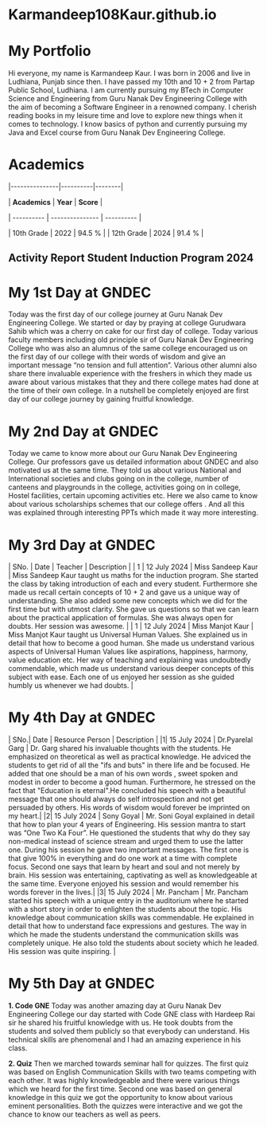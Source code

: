 # Karmandeep108Kaur.github.io

# My Portfolio
Hi everyone, my name is Karmandeep Kaur. I was born in 2006 and live in Ludhiana, Punjab since then. I have passed my 10th and 10 + 2 from Partap Public School, Ludhiana. I am currently pursuing my BTech in Computer Science and Engineering from Guru Nanak Dev Engineering College with the aim of becoming a Software Engineer in a renowned company. I cherish reading books in my leisure time and love to explore new things when it comes to technology. I know basics of python and currently pursuing my Java and Excel course from Guru Nanak Dev Engineering College. 

# Academics

|---------------|----------|--------|

| **Academics** | **Year** | **Score** |

| ---------- | --------------- | ---------- | 

| 10th Grade | 2022 | 94.5 % |
| 12th Grade | 2024 | 91.4 % |

## Activity Report Student Induction Program 2024

# My 1st Day at GNDEC
Today was the first day of our college journey at Guru Nanak Dev Engineering College. We started or day by praying at college Gurudwara Sahib which was a cherry on cake for our first day of college. Today various faculty members including old principle sir of Guru Nanak Dev Engineering College who was also an alumnus of the same college encouraged us on the first day of our college with their words of wisdom and give an important message “no tension and full attention”. Various other alumni also share there invaluable experience with the freshers in which they made us aware about various mistakes that they and there college mates had done at the time of their own college. In a nutshell be completely enjoyed are first day of our college journey by gaining fruitful knowledge.


# My 2nd Day at GNDEC
Today we came to know more about our Guru Nanak Dev Engineering College. Our professors gave us detailed information about GNDEC and also motivated us at the same time. They told us about various National and International societies and clubs going on in the college, number of canteens and playgrounds in the college, activities going on in college, Hostel facilities, certain upcoming activities etc. Here we also came to know about various scholarships schemes that our college offers . And all this was explained through interesting PPTs which made it way more interesting. 

# My 3rd Day at GNDEC

| SNo. | Date | Teacher | Description |
| 1 | 12 July 2024 | Miss Sandeep Kaur | Miss Sandeep Kaur taught us maths for the induction program. She started the class by taking introduction of each and every student. Furthermore she made us recall certain concepts of 10 + 2 and gave us a unique way of understanding. She also added some new concepts which we did for the first time but with utmost clarity. She gave us questions so that we can learn about the practical application of formulas. She was always open for doubts. Her session was awesome. |
| 1 | 12 July 2024 | Miss Manjot Kaur | Miss Manjot Kaur taught us Universal Human Values. She explained us in detail that how to become a good human. She made us understand various aspects of Universal Human Values like aspirations, happiness, harmony, value education etc. Her way of teaching and explaining was undoubtedly commendable, which made us understand various deeper concepts of this subject with ease. Each one of us enjoyed her session as she guided humbly us whenever we had doubts. |  
 
# My 4th Day at GNDEC

| SNo.| Date | Resource Person | Description |
|1| 15 July 2024 | Dr.Pyarelal Garg | Dr. Garg shared his invaluable thoughts with the students. He emphasized on theoretical as well as practical knowledge. He adviced the students to get rid of all the "ifs and buts" in there life and be focused. He added that one should be a man of his own words , sweet spoken and modest in order to become a good human. Furthermore, he stressed on the fact that "Education is eternal".He concluded his speech with a beautiful message that one should always do self introspection and not get persuaded by others. His words of wisdom would forever be imprinted on my heart.|
|2| 15 July 2024 | Sony Goyal | Mr. Soni Goyal explained in detail that how to plan your 4 years of Engineering. His session mantra to start was “One Two Ka Four”. He questioned the students that why do they say non-medical instead of science stream and urged them to use the latter one. During his session he gave two important messages. The first one is that give 100% in everything and do one work at a time with complete focus. Second one says that learn by heart and soul and not merely by brain. His session was entertaining, captivating as well as knowledgeable at the same time. Everyone enjoyed his session and would remember his words forever in the lives.|
|3| 15 July 2024 | Mr. Pancham | Mr. Pancham started his speech with a unique entry in the auditorium where he started with a short story in order to enlighten the students about the topic. His knowledge about communication skills was commendable. He explained in detail that how to understand face expressions and gestures. The way in which he made the students understand the communication skills was completely unique. He also told the students about society which he leaded. His session was quite inspiring. |


# My 5th Day at GNDEC 

**1. Code GNE**
Today was another amazing day at Guru Nanak Dev Engineering College our day started
with Code GNE class with Hardeep Rai sir he shared his fruitful knowledge with us. He took
doubts from the students and solved them publicly so that everybody can understand. His
technical skills are phenomenal and I had an amazing experience in his class.

**2. Quiz**
Then we marched towards seminar hall for quizzes. The first quiz was based on English
Communication Skills with two teams competing with each other. It was highly
knowledgeable and there were various things which we heard for the first time. Second one
was based on general knowledge in this quiz we got the opportunity to know about various
eminent personalities. Both the quizzes were interactive and we got the chance to know our
teachers as well as peers.
